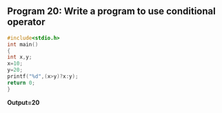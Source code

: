 ## Program 20: Write a program to use conditional operator
```c
#include<stdio.h>
int main()
{
int x,y;
x=10;
y=20;
printf("%d",(x>y)?x:y);
return 0;
}
```
**Output=20**
